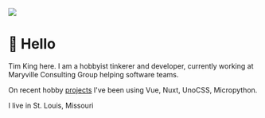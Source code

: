 
<img src="img/profile.jpeg" class="float-left rounded w-28 mx-4 mb-1"></img>

# 👋 Hello


Tim King here. I am a hobbyist tinkerer and developer, currently working at Maryville Consulting Group helping software teams.

On recent hobby [projects](/projects) I've been using Vue, Nuxt, UnoCSS, Micropython.

I live in St. Louis, Missouri 